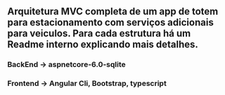 ## Arquitetura MVC completa de um app de totem para estacionamento com serviços adicionais para veiculos. Para cada estrutura há um Readme interno explicando mais detalhes.


### BackEnd -> aspnetcore-6.0-sqlite
### Frontend -> Angular Cli, Bootstrap, typescript
